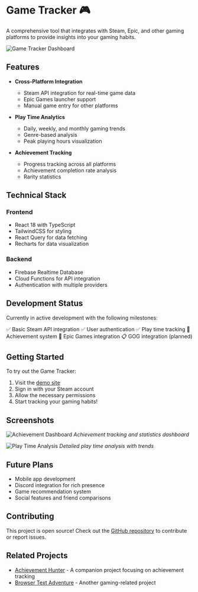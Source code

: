 # Game Tracker 🎮

A comprehensive tool that integrates with Steam, Epic, and other gaming platforms to provide insights into your gaming habits.

![Game Tracker Dashboard](/images/projects/game-tracker-dashboard.png)

## Features

- **Cross-Platform Integration**
  - Steam API integration for real-time game data
  - Epic Games launcher support
  - Manual game entry for other platforms

- **Play Time Analytics**
  - Daily, weekly, and monthly gaming trends
  - Genre-based analysis
  - Peak playing hours visualization

- **Achievement Tracking**
  - Progress tracking across all platforms
  - Achievement completion rate analysis
  - Rarity statistics

## Technical Stack

### Frontend
- React 18 with TypeScript
- TailwindCSS for styling
- React Query for data fetching
- Recharts for data visualization

### Backend
- Firebase Realtime Database
- Cloud Functions for API integration
- Authentication with multiple providers

## Development Status

Currently in active development with the following milestones:

✅ Basic Steam API integration
✅ User authentication
✅ Play time tracking
🚧 Achievement system
🚧 Epic Games integration
📋 GOG integration (planned)

## Getting Started

To try out the Game Tracker:

1. Visit the [demo site](https://demo.example.com/game-tracker)
2. Sign in with your Steam account
3. Allow the necessary permissions
4. Start tracking your gaming habits!

## Screenshots

![Achievement Dashboard](/images/projects/game-tracker-achievements.png)
*Achievement tracking and statistics dashboard*

![Play Time Analysis](/images/projects/game-tracker-playtime.png)
*Detailed play time analysis with trends*

## Future Plans

- Mobile app development
- Discord integration for rich presence
- Game recommendation system
- Social features and friend comparisons

## Contributing

This project is open source! Check out the [GitHub repository](https://github.com/example/game-tracker) to contribute or report issues.

## Related Projects

- [Achievement Hunter](/projects/2) - A companion project focusing on achievement tracking
- [Browser Text Adventure](/projects/8) - Another gaming-related project 